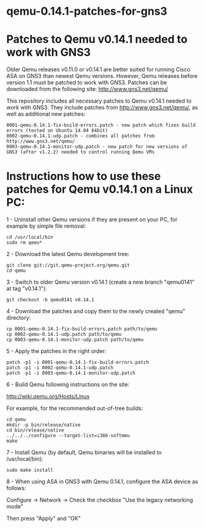 qemu-0.14.1-patches-for-gns3
============================

# Patches to Qemu v0.14.1 needed to work with GNS3

Older Qemu releases v0.11.0 or v0.14.1 are better suited for running Cisco ASA on GNS3 than newest Qemu versions.
However, Qemu releases before version 1.1 must be patched to work with GNS3.
Patches can be downloaded from the following site:
http://www.gns3.net/qemu/

This repository includes all necessary patches to Qemu v0.14.1 needed to work with GNS3.
They include patches from http://www.gns3.net/qemu/, as well as additional new patches:

```
0001-qemu-0.14.1-fix-build-errors.patch - new patch which fixes build errors (tested on Ubuntu 14.04 64bit)
0002-qemu-0.14.1-udp.patch - combines all patches from http://www.gns3.net/qemu/
0003-qemu-0.14.1-monitor-udp.patch - new patch for new versions of GNS3 (after v1.2.2) needed to control running Qemu VMs
```

# Instructions how to use these patches for Qemu v0.14.1 on a Linux PC:

1 - Uninstall other Qemu versions if they are present on your PC, for example by simple file removal:

```
cd /usr/local/bin
sudo rm qemu*
```

2 - Download the latest Qemu development tree:

```
git clone git://git.qemu-project.org/qemu.git
cd qemu
```

3 - Switch to older Qemu version v0.14.1 (create a new branch "qemu0141" at tag "v0.14.1"):

```
git checkout -b qemu0141 v0.14.1
```

4 - Download the patches and copy them to the newly created "qemu" directory:

```
cp 0001-qemu-0.14.1-fix-build-errors.patch path/to/qemu
cp 0002-qemu-0.14.1-udp.patch path/to/qemu
cp 0003-qemu-0.14.1-monitor-udp.patch path/to/qemu
```

5 - Apply the patches in the right order:

```
patch -p1 -i 0001-qemu-0.14.1-fix-build-errors.patch
patch -p1 -i 0002-qemu-0.14.1-udp.patch
patch -p1 -i 0003-qemu-0.14.1-monitor-udp.patch
```

6 - Build Qemu following instructions on the site:

http://wiki.qemu.org/Hosts/Linux

For example, for the recommended out-of-tree builds:

```
cd qemu
mkdir -p bin/release/native
cd bin/release/native
../../../configure --target-list=i386-softmmu
make
```

7 - Install Qemu (by default, Qemu binaries will be installed to /usr/local/bin):

```
sudo make install
```

8 - When using ASA in GNS3 with Qemu 0.14.1, configure the ASA device as follows:

Configure -> Network -> Check the checkbox "Use the legacy networking mode"

Then press "Apply" and "OK"

